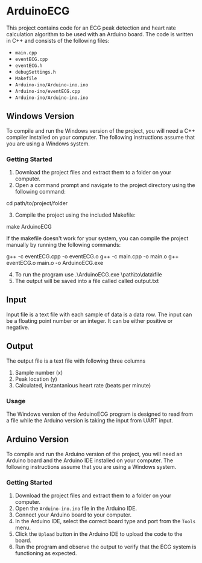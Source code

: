 # ArduinoECG

This project contains code for an ECG peak detection and heart rate calculation algorithm to be used with an Arduino board. The code is written in C++ and consists of the following files:

- `main.cpp`
- `eventECG.cpp`
- `eventECG.h`
- `debugSettings.h`
- `Makefile`
- `Arduino-ino/Arduino-ino.ino`
- `Arduino-ino/eventECG.cpp`
- `Arduino-ino/Arduino-ino.ino`
## Windows Version

To compile and run the Windows version of the project, you will need a C++ compiler installed on your computer. The following instructions assume that you are using a Windows system.

### Getting Started

1. Download the project files and extract them to a folder on your computer.
2. Open a command prompt and navigate to the project directory using the following command:

cd path/to/project/folder

3. Compile the project using the included Makefile:

make ArduinoECG


If the makefile doesn't work for your system, you can compile the project manually by running the following commands:

g++ -c eventECG.cpp -o eventECG.o
g++ -c main.cpp -o main.o
g++ eventECG.o main.o -o ArduinoECG.exe


4. To run the program use .\ArduinoECG.exe \path\to\data\file
5. The output will be saved into a file called called output.txt

## Input

Input file is a text file with each sample of data is a data row. The input can be a floating point number or an integer. It can be either positive or negative.

## Output

The output file is a text file with following three columns
1. Sample number (x)
2. Peak location (y)
3. Calculated, instantanious heart rate (beats per minute)

### Usage

The Windows version of the ArduinoECG program is designed to read from a file while the Arduino version is taking the input from UART input.

## Arduino Version

To compile and run the Arduino version of the project, you will need an Arduino board and the Arduino IDE installed on your computer. The following instructions assume that you are using a Windows system.

### Getting Started

1. Download the project files and extract them to a folder on your computer.
2. Open the `Arduino-ino.ino` file in the Arduino IDE.
3. Connect your Arduino board to your computer.
4. In the Arduino IDE, select the correct board type and port from the `Tools` menu.
5. Click the `Upload` button in the Arduino IDE to upload the code to the board.
6. Run the program and observe the output to verify that the ECG system is functioning as expected.



